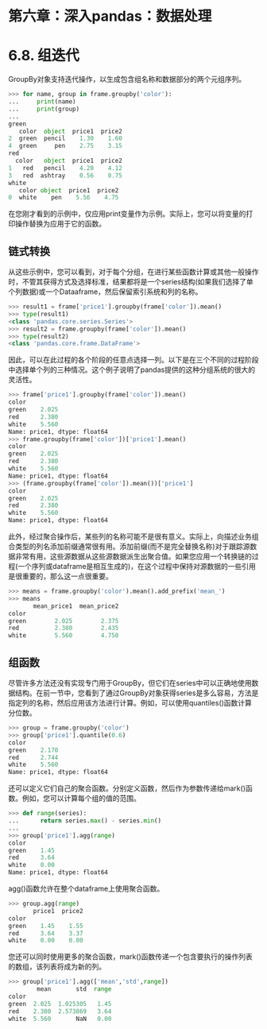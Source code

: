 
# 第六章：深入pandas：数据处理


# 6.8. 组迭代

GroupBy对象支持迭代操作，以生成包含组名称和数据部分的两个元组序列。

```python
>>> for name, group in frame.groupby('color'):
...     print(name)
...     print(group)
...
green
   color  object  price1  price2
2  green  pencil    1.30    1.60
4  green     pen    2.75    3.15
red
  color   object  price1  price2
1   red   pencil    4.20    4.12
3   red  ashtray    0.56    0.75
white
   color object  price1  price2
0  white    pen    5.56    4.75
```

在您刚才看到的示例中，仅应用print变量作为示例。实际上，您可以将变量的打印操作替换为应用于它的函数。


## 链式转换

从这些示例中，您可以看到，对于每个分组，在进行某些函数计算或其他一般操作时，不管其获得方式及选择标准，结果都将是一个series结构(如果我们选择了单个列数据)或一个Dataaframe，然后保留索引系统和列的名称。

```python
>>> result1 = frame['price1'].groupby(frame['color']).mean()
>>> type(result1)
<class 'pandas.core.series.Series'>
>>> result2 = frame.groupby(frame['color']).mean()
>>> type(result2)
<class 'pandas.core.frame.DataFrame'>
```

因此，可以在此过程的各个阶段的任意点选择一列。以下是在三个不同的过程阶段中选择单个列的三种情况。这个例子说明了pandas提供的这种分组系统的很大的灵活性。

```python
>>> frame['price1'].groupby(frame['color']).mean()
color
green    2.025
red      2.380
white    5.560
Name: price1, dtype: float64
>>> frame.groupby(frame['color'])['price1'].mean()
color
green    2.025
red      2.380
white    5.560
Name: price1, dtype: float64
>>> (frame.groupby(frame['color']).mean())['price1']
color
green    2.025
red      2.380
white    5.560
Name: price1, dtype: float64
```

此外，经过聚合操作后，某些列的名称可能不是很有意义。实际上，向描述业务组合类型的列名添加前缀通常很有用。添加前缀(而不是完全替换名称)对于跟踪源数据非常有用，这些源数据从这些源数据派生出聚合值。如果您应用一个转换链的过程(一个序列或dataframe是相互生成的)，在这个过程中保持对源数据的一些引用是很重要的，那么这一点很重要。

```python
>>> means = frame.groupby('color').mean().add_prefix('mean_')
>>> means
       mean_price1  mean_price2
color
green        2.025        2.375
red          2.380        2.435
white        5.560        4.750
```

## 组函数

尽管许多方法还没有实现专门用于GroupBy，但它们在series中可以正确地使用数据结构。在前一节中，您看到了通过GroupBy对象获得series是多么容易，方法是指定列的名称，然后应用该方法进行计算。例如，可以使用quantiles()函数计算分位数。

```python
>>> group = frame.groupby('color')
>>> group['price1'].quantile(0.6)
color
green    2.170
red      2.744
white    5.560
Name: price1, dtype: float64
```

还可以定义它们自己的聚合函数。分别定义函数，然后作为参数传递给mark()函数。例如，您可以计算每个组的值的范围。

```python
>>> def range(series):
...      return series.max() - series.min()
...
>>> group['price1'].agg(range)
color
green    1.45
red      3.64
white    0.00
Name: price1, dtype: float64
```

agg()函数允许在整个dataframe上使用聚合函数。

```python
>>> group.agg(range)
       price1  price2
color
green    1.45    1.55
red      3.64    3.37
white    0.00    0.00
```

您还可以同时使用更多的聚合函数，mark()函数传递一个包含要执行的操作列表的数组，该列表将成为新的列。

```python
>>> group['price1'].agg(['mean','std',range])
        mean       std  range
color
green  2.025  1.025305   1.45
red    2.380  2.573869   3.64
white  5.560       NaN   0.00

```


